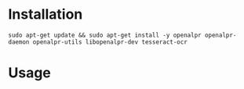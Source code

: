# Installation
```sudo apt-get update && sudo apt-get install -y openalpr openalpr-daemon openalpr-utils libopenalpr-dev tesseract-ocr```

# Usage
